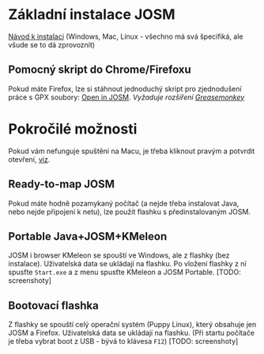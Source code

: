 # Základní instalace JOSM 

[Návod k instalaci](JOSMmissingmaps.html) (Windows, Mac, Linux - všechno má svá špecifiká, ale všude se to dá zprovoznit)

## Pomocný skript do Chrome/Firefoxu

Pokud máte Firefox, lze si stáhnout jednoduchý skript pro zjednodušení práce s GPX soubory: [Open in JOSM](Open_in_JOSM/Open_in_JOSM.user.js). *Vyžaduje rozšíření [Greasemonkey](https://addons.mozilla.org/en-US/firefox/addon/greasemonkey/)*

# Pokročilé možnosti

Pokud vám nefunguje spuštění na Macu, je třeba kliknout pravým a potvrdit otevření, [viz](https://josm.openstreetmap.de/wiki/Download#MacOSXerrors). 

## Ready-to-map JOSM

Pokud máte hodně pozamykaný počítač (a nejde třeba instalovat Java, nebo nejde připojení k netu), lze použít flashku s předinstalovaným JOSM.

## Portable Java+JOSM+KMeleon

JOSM i browser KMeleon se spouští ve Windows, ale z flashky (bez instalace). Uživatelská data se ukládají na flashku.  Po vložení flashky z ní spusťte `Start.exe` a z menu spusťte KMeleon a JOSM Portable.
[TODO: screenshoty]

## Bootovací flashka

Z flashky se spouští celý operační systém (Puppy Linux), který obsahuje jen JOSM a Firefox. Uživatelská data se ukládají na flashku. (Při startu počítače je třeba vybrat boot z USB - bývá to klávesa `F12`)
[TODO: screenshoty]
